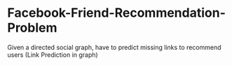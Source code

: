 # Facebook-Friend-Recommendation-Problem
Given a directed social graph, have to predict missing links to recommend users (Link Prediction in graph)
